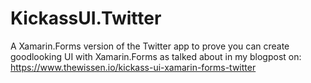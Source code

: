 # KickassUI.Twitter
A Xamarin.Forms version of the Twitter app to prove you can create goodlooking UI with Xamarin.Forms as talked about in my blogpost on: https://www.thewissen.io/kickass-ui-xamarin-forms-twitter

